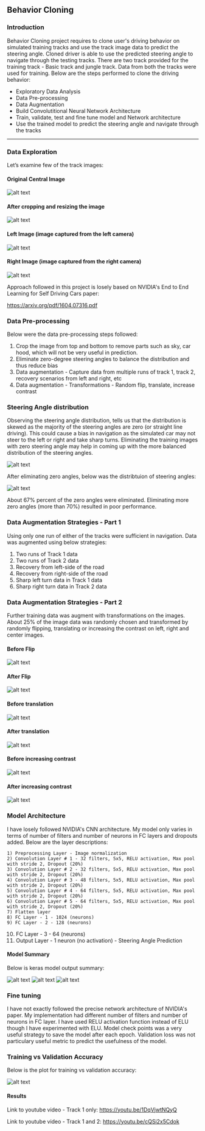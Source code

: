 ## Behavior Cloning

### Introduction


Behavior Cloning project requires to clone user's driving behavior on simulated training tracks and use the track image data to predict the steering angle. Cloned driver is able to use the predicted steering angle to navigate through the testing tracks. There are two track provided for the training track - Basic track and jungle track. Data from both the tracks were used for training. Below are the steps performed to clone the driving behavior:

*	Exploratory Data Analysis
*	Data Pre-processing
*	Data Augmentation
*	Build Convolutitional Neural Network Architecture
*	Train, validate, test and fine tune model and Network architecture
*	Use the trained model to predict the steering angle and navigate through the tracks

[//]: # (Image References)

[image1]: ./images/center_image_before_cropping.JPG "Center img before cropping"
[image2]: ./images/center_image_after_cropping.JPG "Center img after cropping"
[image3]: ./images/left_image.JPG "Left Image"
[image4]: ./images/right_image.JPG "Right Image"
[image5]: ./images/distribution_before.JPG "Distribution Before"
[image6]: ./images/distribution_after.JPG "Distribution After"
[image7]: ./images/transform_flip_before.JPG "Before Flip"
[image8]: ./images/transform_flip_after.JPG "After Flip"
[image9]: ./images/transform_translate_before.JPG "Before Translate"
[image10]: ./images/transform_translate_after.JPG "After Translate"
[image11]: ./images/transform_before_incr_contrast.JPG "Before contrast increase"
[image12]: ./images/transform_after_incr_contrast.JPG "After contrast increase"
[image13]: ./images/Evaluation.JPG "Evaluation - Train vs Validation"
[image14]: ./images/model_summary_1.JPG "Model summary"
[image15]: ./images/model_summary_2.JPG "Model summary"
[image16]: ./images/model_summary_3.JPG "Model summary"

---
### Data Exploration

Let’s examine few of the track images: 

#### Original Central Image

![alt text][image1] 

#### After cropping and resizing the image

![alt text][image2] 

#### Left Image (image captured from the left camera)

![alt text][image3] 

#### Right Image (image captured from the right camera)

![alt text][image4]

Approach followed in this project is losely based on NVIDIA's End to End Learning for Self Driving Cars paper:

https://arxiv.org/pdf/1604.07316.pdf

### Data Pre-processing

Below were the data pre-processing steps followed:

1. Crop the image from top and bottom to remove parts such as sky, car hood, which will not be very useful in prediction.
2. Eliminate zero-degree steering angles to balance the distribution and thus reduce bias
3. Data augmentation - Capture data from multiple runs of track 1, track 2, recovery scenarios from left and right, etc
4. Data augmentation - Transformations - Random flip, translate, increase contrast

### Steering Angle distribution

Observing the steering angle distribution, tells us that the distribution is skewed as the majority of the steering angles are zero (or straight line driving). This could cause a bias in navigation as the simulated car may not steer to the left or right and take sharp turns. Eliminating the training images with zero steering angle may help in coming up with the more balanced distribution of the steering angles.

![alt text][image5]

After eliminating zero angles, below was the distribtuion of steering angles:

![alt text][image6]

About 67% percent of the zero angles were eliminated. Eliminating more zero angles (more than 70%) resulted in poor performance.


### Data Augmentation Strategies - Part 1

Using only one run of either of the tracks were sufficient in navigation. Data was augmented
using below strategies:

1. Two runs of Track 1 data
2. Two runs of Track 2 data
3. Recovery from left-side of the road
4. Recovery from right-side of the road
5. Sharp left turn data in Track 1 data
6. Sharp right turn data in Track 2 data


### Data Augmentation Strategies - Part 2

Further training data was augment with transformations on the images. About 25% of the image
data was randomly chosen and transformed by randomly flipping, translating or increasing the
contrast on left, right and center images.

#### Before Flip

![alt text][image7] 

#### After Flip

![alt text][image8] 

#### Before translation

![alt text][image9] 

#### After translation

![alt text][image10] 

#### Before increasing contrast

![alt text][image11] 

#### After increasing contrast

![alt text][image12] 

### Model Architecture

I have losely followed NVIDIA's CNN architecture. My model only varies in terms of number of filters and number of neurons in
FC layers and dropouts added. Below are the layer descriptions:

    1) Preprocessing Layer - Image normalization
    2) Convolution Layer # 1 - 32 filters, 5x5, RELU activation, Max pool with stride 2, Dropout (20%)
    3) Convolution Layer # 2 - 32 filters, 5x5, RELU activation, Max pool with stride 2, Dropout (20%)
    4) Convolution Layer # 3 - 48 filters, 5x5, RELU activation, Max pool with stride 2, Dropout (20%)
    5) Convolution Layer # 4 - 64 filters, 5x5, RELU activation, Max pool with stride 2, Dropout (20%)
    6) Convolution Layer # 5 - 64 filters, 5x5, RELU activation, Max pool with stride 2, Dropout (20%)
    7) Flatten layer
    8) FC Layer - 1 - 1024 (neurons)
    9) FC Layer - 2 - 128 (neurons)
   10) FC Layer - 3 - 64 (neurons)
   11) Output Layer - 1 neuron (no activation) - Steering Angle Prediction

#### Model Summary

Below is keras model output summary:

![alt text][image14] 
![alt text][image15] 
![alt text][image16] 

### Fine tuning

I have not exactly followed the precise network architecture of NVIDIA's paper. My implementation had different number of filters
and number of neurons in FC layer. I have used RELU activation function instead of ELU though I have experimented with ELU. Model
check points was a very useful strategy to save the model after each epoch. Validation loss was not particulary useful metric
to predict the usefulness of the model.

### Training vs Validation Accuracy

Below is the plot for training vs validation accuracy:

![alt text][image13] 

#### Results

Link to youtube video - Track 1 only: https://youtu.be/1DqVjwtNQyQ

Link to youtube video - Track 1 and 2: https://youtu.be/cQSi2x5Cdok
